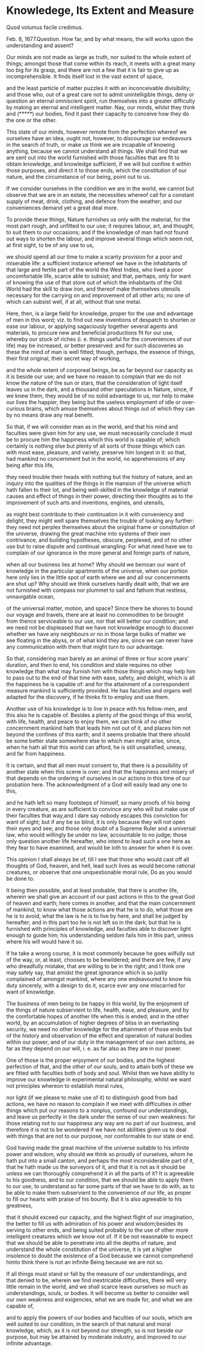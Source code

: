 Knowledege, Its Extent and Measure
==================================

Quod volumus facile credimus.

Feb. 8, 1677.Question. How far, and by what means, the will works upon
the understanding and assent?

Our minds are not made as large as truth, nor suited to the whole
extent of things; amongst those that come within its reach, it meets
with a great many too big for its grasp, and there are not a few that it
is fair to give up as incomprehensible. It finds itself lost in the vast
extent of space,

and the least particle of matter puzzles it with an inconceivable
divisibility; and those who, out of a great care not to admit
unintelligible things, deny or question an eternal omniscient spirit,
run themselves into a greater difficulty by making an eternal and
intelligent matter. Nay, our minds, whilst they think and (\*\*\*\*\*)
our bodies, find it past their capacity to conceive how they do the one
or the other.

This state of our minds, however remote from the perfection whereof we
ourselves have an idea, ought not, however, to discourage our endeavours
in the search of truth, or make us think we are incapable of knowing
anything, because we cannot understand all things. We shall find that we
are sent out into the world furnished with those faculties that are fit
to obtain knowledge, and knowledge sufficient, if we will but confine it
within those purposes, and direct it to those ends, which the
constitution of our nature, and the circumstance of our being, point out
to us.

If we consider ourselves in the condition we are in the world, we
cannot but observe that we are in an estate, the necessities whereof
call for a constant supply of meat, drink, clothing, and defence from
the weather; and our conveniences demand yet a great deal more.

To provide these things, Nature furnishes us only with the material,
for the most part rough, and unfitted to our use; it requires labour,
art, and thought, to suit them to our occasions; and if the knowledge of
man had not found out ways to shorten the labour, and improve several
things which seem not, at first sight, to be of any use to us,

we should spend all our time to make a scanty provision for a poor and
miserable life: a sufficient instance whereof we have in the inhabitants
of that large and fertile part of the world the West Indies, who lived a
poor uncomfortable life, scarce able to subsist; and that, perhaps, only
for want of knowing the use of that store out of which the inhabitants
of the Old World had the skill to draw iron, and thereof make themselves
utensils necessary for the carrying on and improvement of all other
arts; no one of which can subsist well, if at all, without that one
metal.

Here, then, is a large field for knowledge, proper for the use and
advantage of men in this word; viz. to find out new inventions of
despatch to shorten or ease our labour, or applying sagaciously together
several agents and materials, to procure new and beneficial productions
fit for our use, whereby our stock of riches (i. e. things useful for
the conveniences of our life) may be increased, or better preserved: and
for such discoveries as these the mind of man is well fitted; though,
perhaps, the essence of things, their first original, their secret way
of working,

and the whole extent of corporeal beings, be as far beyond our capacity
as it is beside our use; and we have no reason to complain that we do
not know the nature of the sun or stars, that the consideration of light
itself leaves us in the dark, and a thousand other speculations in
Nature, since, if we knew them, they would be of no solid advantage to
us, nor help to make our lives the happier, they being but the useless
employment of idle or over-curious brains, which amuse themselves about
things out of which they can by no means draw any real benefit.

So that, if we will consider man as in the world, and that his mind and
faculties were given him for any use, we must necessarily conclude it
must be to procure him the happiness which this world is capable of;
which certainly is nothing else but plenty of all sorts of those things
which can with most ease, pleasure, and variety, preserve him longest in
it: so that, had mankind no concernment but in the world, no
apprehensions of any being after this life,

they need trouble their heads with nothing but the history of nature,
and an inquiry into the qualities of the things in the mansion of the
universe which hath fallen to their lot, and being well-skilled in the
knowledge of material causes and effect of things in their power,
directing their thoughts as to the improvement of such arts and
inventions, engines, and utensils,

as might best contribute to their continuation in it with conveniency
and delight, they might well spare themselves the trouble of looking any
further: they need not perplex themselves about the original frame or
constitution of the universe, drawing the great machine into systems of
their own contrivance, and building hypotheses, obscure, perplexed, and
of no other use but to raise dispute and continual wrangling: For what
need have we to complain of our ignorance in the more general and
foreign parts of nature,

when all our business lies at home? Why should we bemoan our want of
knowledge in the particular apartments of the universe, when our portion
here only lies in the little spot of earth where we and all our
concernments are shut up? Why should we think ourselves hardly dealt
with, that we are not furnished with compass nor plummet to sail and
fathom that restless, unnavigable ocean,

of the universal matter, motion, and space? Since there be shores to
bound our voyage and travels, there are at least no commodities to be
brought from thence serviceable to our use, nor that will better our
condition; and we need not be displeased that we have not knowledge
enough to discover whether we have any neighbours or no in those large
bulks of matter we see floating in the abyss, or of what kind they are,
since we can never have any communication with them that might turn to
our advantage.

So that, considering man barely as an animal of three or four score
years' duration, and then to end, his condition and state requires no
other knowledge than what may furnish him with those things which may
help him to pass out to the end of that time with ease, safety, and
delight, which is all the happiness he is capable of: and for the
attainment of a correspondent measure mankind is sufficiently provided.
He has faculties and organs well adapted for the discovery, if he thinks
fit to employ and use them.

Another use of his knowledge is to live in peace with his fellow-men,
and this also he is capable of. Besides a plenty of the good things of
this world, with life, health, and peace to enjoy them, we can think of
no other concernment mankind hath that leads him not out of it, and
places him not beyond the confines of this earth; and it seems probable
that there should be some better state somewhere else to which man might
arise, since, when he hath all that this world can afford, he is still
unsatisfied, uneasy, and far from happiness.

It is certain, and that all men must consent to, that there is a
possibility of another state when this scene is over; and that the
happiness and misery of that depends on the ordering of ourselves in our
actions in this time of our probation here. The acknowledgment of a God
will easily lead any one to this,

and he hath left so many footsteps of himself, so many proofs of his
being in every creature, as are sufficient to convince any who will but
make use of their faculties that way,and I dare say nobody escapes this
conviction for want of sight; but if any be so blind, it is only because
they will not open their eyes and see; and those only doubt of a Supreme
Ruler and a universal law, who would willingly be under no law,
accountable to no judge; those only question another life hereafter, who
intend to lead such a one here as they fear to have examined, and would
be loth to answer for when it is over.

This opinion I shall always be of, till I see that those who would cast
off all thoughts of God, heaven, and hell, lead such lives as would
become rational creatures, or observe that one unquestionable moral
rule, Do as you would be done to.

It being then possible, and at least probable, that there is another
life, wherein we shall give an account of our past actions in this to
the great God of heaven and earth; here comes in another, and that the
main concernment of mankind, to know what those actions are that he is
to do, what those are he is to avoid, what the law is he is to live by
here, and shall be judged by hereafter; and in this part too he is not
left so in the dark, but that he is furnished with principles of
knowledge, and faculties able to discover light enough to guide him; his
understanding seldom fails him in this part, unless where his will would
have it so.

If he take a wrong course, it is most commonly because he goes wilfully
out of the way, or, at least, chooses to be bewildered; and there are
few, if any who dreadfully mistake, that are willing to be in the right;
and I think one may safely say, that amidst the great ignorance which is
so justly complained of amongst mankind, where any one endeavoured to
know his duty sincerely, with a design to do it, scarce ever any one
miscarried for want of knowledge.

The business of men being to be happy in this world, by the enjoyment
of the things of nature subservient to life, health, ease, and pleasure,
and by the comfortable hopes of another life when this is ended; and in
the other world, by an accumulation of higher degrees of bliss in an
everlasting security, we need no other knowledge for the attainment of
those ends but of the history and observation of the effect and
operation of natural bodies within our power, and of our duty in the
management of our own actions, as far as they depend on our will, i. e.
as far also as they are in our power.

One of those is the proper enjoyment of our bodies, and the highest
perfection of that, and the other of our souls; and to attain both of
these we are fitted with faculties both of body and soul. Whilst then we
have ability to improve our knowledge in experimental natural
philosophy, whilst we want not principles whereon to establish moral
rules,

nor light (if we please to make use of it) to distinguish good from bad
actions, we have no reason to complain if we meet with difficulties in
other things which put our reasons to a nonplus, confound our
understandings, and leave us perfectly in the dark under the sense of
our own weakness: for those relating not to our happiness any way are no
part of our business, and therefore it is not to be wondered if we have
not abilities given us to deal with things that are not to our purpose,
nor conformable to our state or end.

God having made the great machine of the universe suitable to his
infinite power and wisdom, why should we think so proudly of ourselves,
whom he hath put into a small canton, and perhaps the most
inconsiderable part of it, that he hath made us the surveyors of it, and
that it is not as it should be unless we can thoroughly comprehend it in
all the parts of it? It is agreeable to his goodness, and to our
condition, that we should be able to apply them to our use, to
understand so far some parts of that we have to do with, as to be able
to make them subservient to the convenience of our life, as proper to
fill our hearts with praise of his bounty. But it is also agreeable to
his greatness,

that it should exceed our capacity, and the highest flight of our
imagination, the better to fill us with admiration of his power and
wisdom;besides its serving to other ends, and being suited probably to
the use of other more intelligent creatures which we know not of. If it
be not reasonable to expect that we should be able to penetrate into all
the depths of nature, and understand the whole constitution of the
universe, it is yet a higher insolence to doubt the existence of a God
because we cannot comprehend himto think there is not an infinite Being
because we are not so.

If all things must stand or fall by the measure of our understandings,
and that denied to be, wherein we find inextricable difficulties, there
will very little remain in the world, and we shall scarce leave
ourselves so much as understandings, souls, or bodies. It will become us
better to consider well our own weakness and exigencies, what we are
made for, and what we are capable of,

and to apply the powers of our bodies and faculties of our souls, which
are well suited to our condition, in the search of that natural and
moral knowledge, which, as it is not beyond our strength, so is not
beside our purpose, but may be attained by moderate industry, and
improved to our infinite advantage.


